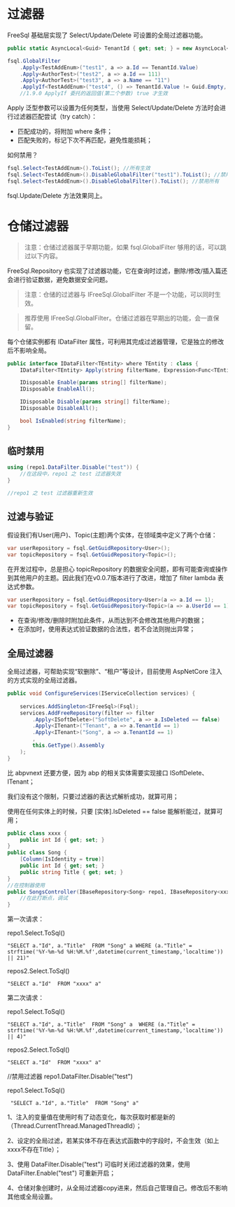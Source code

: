 # 过滤器
FreeSql 基础层实现了 Select/Update/Delete 可设置的全局过滤器功能。

```csharp
public static AsyncLocal<Guid> TenantId { get; set; } = new AsyncLocal<Guid>();

fsql.GlobalFilter
    .Apply<TestAddEnum>("test1", a => a.Id == TenantId.Value)
    .Apply<AuthorTest>("test2", a => a.Id == 111)
    .Apply<AuthorTest>("test3", a => a.Name == "11")
    .ApplyIf<TestAddEnum>("test4", () => TenantId.Value != Guid.Empty, a => a.Id == TenantId.Value);
    //1.9.0 ApplyIf 委托的返回值(第二个参数) true 才生效
```

Apply 泛型参数可以设置为任何类型，当使用 Select/Update/Delete 方法时会进行过滤器匹配尝试（try catch）：

- 匹配成功的，将附加 where 条件；
- 匹配失败的，标记下次不再匹配，避免性能损耗；

如何禁用？

```csharp
fsql.Select<TestAddEnum>().ToList(); //所有生效
fsql.Select<TestAddEnum>().DisableGlobalFilter("test1").ToList(); //禁用 test1
fsql.Select<TestAddEnum>().DisableGlobalFilter().ToList(); //禁用所有
```

fsql.Update/Delete 方法效果同上。

# 仓储过滤器

> 注意：仓储过滤器属于早期功能，如果 fsql.GlobalFilter 够用的话，可以跳过以下内容。

FreeSql.Repository 也实现了过滤器功能，它在查询时过滤，删除/修改/插入篇还会进行验证数据，避免数据安全问题。

> 注意：仓储的过滤器与 IFreeSql.GlobalFilter 不是一个功能，可以同时生效。

> 推荐使用 IFreeSql.GlobalFilter。仓储过滤器在早期出的功能，会一直保留。

每个仓储实例都有 IDataFilter 属性，可利用其完成过滤器管理，它是独立的修改后不影响全局。

```csharp
public interface IDataFilter<TEntity> where TEntity : class {
    IDataFilter<TEntity> Apply(string filterName, Expression<Func<TEntity, bool>> filterAndValidateExp);

    IDisposable Enable(params string[] filterName);
    IDisposable EnableAll();

    IDisposable Disable(params string[] filterName);
    IDisposable DisableAll();

    bool IsEnabled(string filterName);
}
```

## 临时禁用

```csharp
using (repo1.DataFilter.Disable("test")) {
    //在这段中，repo1 之 test 过滤器失效
}

//repo1 之 test 过滤器重新生效
```

## 过滤与验证

假设我们有User(用户)、Topic(主题)两个实体，在领域类中定义了两个仓储：

```csharp
var userRepository = fsql.GetGuidRepository<User>();
var topicRepository = fsql.GetGuidRepository<Topic>();
```

在开发过程中，总是担心 topicRepository 的数据安全问题，即有可能查询或操作到其他用户的主题。因此我们在v0.0.7版本进行了改进，增加了 filter lambda 表达式参数。

```csharp
var userRepository = fsql.GetGuidRepository<User>(a => a.Id == 1);
var topicRepository = fsql.GetGuidRepository<Topic>(a => a.UserId == 1);
```

* 在查询/修改/删除时附加此条件，从而达到不会修改其他用户的数据；
* 在添加时，使用表达式验证数据的合法性，若不合法则抛出异常；

## 全局过滤器

全局过滤器，可帮助实现“软删除”、“租户”等设计，目前使用 AspNetCore 注入的方式实现的全局过滤器。

```csharp
public void ConfigureServices(IServiceCollection services) {
    
    services.AddSingleton<IFreeSql>(Fsql);
    services.AddFreeRepository(filter => filter
        .Apply<ISoftDelete>("SoftDelete", a => a.IsDeleted == false)
        .Apply<ITenant>("Tenant", a => a.TenantId == 1)
        .Apply<ITenant>("Song", a => a.TenantId == 1)
        ,
        this.GetType().Assembly
    );
}
```

比 abpvnext 还要方便，因为 abp 的相关实体需要实现接口 ISoftDelete、ITenant；

我们没有这个限制，只要过滤器的表达式解析成功，就算可用；

使用在任何实体上的时候，只要 [实体].IsDeleted == false 能解析能过，就算可用；

```csharp
public class xxxx {
    public int Id { get; set; }
}
public class Song {
    [Column(IsIdentity = true)]
    public int Id { get; set; }
    public string Title { get; set; }
}
//在控制器使用
public SongsController(IBaseRepository<Song> repo1, IBaseRepository<xxxx> repos2) {
    //在此打断点，调试
}
```

第一次请求：

repo1.Select.ToSql()
```
"SELECT a."Id", a."Title"  FROM "Song" a WHERE (a."Title" = strftime('%Y-%m-%d %H:%M.%f',datetime(current_timestamp,'localtime')) || 21)"
```
repos2.Select.ToSql()
```
"SELECT a."Id"  FROM "xxxx" a"
```
第二次请求：

repo1.Select.ToSql()
```
"SELECT a."Id", a."Title"  FROM "Song" a  WHERE (a."Title" = strftime('%Y-%m-%d %H:%M.%f',datetime(current_timestamp,'localtime')) || 4)"
```
repos2.Select.ToSql()
```
"SELECT a."Id"  FROM "xxxx" a"
```
//禁用过滤器
repo1.DataFilter.Disable("test")

repo1.Select.ToSql()
```
 "SELECT a."Id", a."Title"  FROM "Song" a"
```

1、注入的变量值在使用时有了动态变化，每次获取时都是新的（Thread.CurrentThread.ManagedThreadId）；

2、设定的全局过滤，若某实体不存在表达式函数中的字段时，不会生效（如上xxxx不存在Title）；

3、使用 DataFilter.Disable("test") 可临时关闭过滤器的效果，使用 DataFilter.Enable("test") 可重新开启；

4、仓储对象创建时，从全局过滤器copy进来，然后自己管理自己。修改后不影响其他或全局设置。
